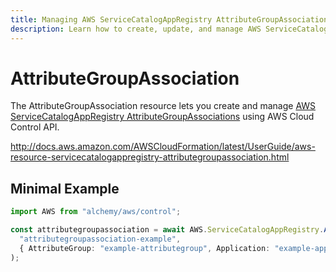 ```yaml
---
title: Managing AWS ServiceCatalogAppRegistry AttributeGroupAssociations with Alchemy
description: Learn how to create, update, and manage AWS ServiceCatalogAppRegistry AttributeGroupAssociations using Alchemy Cloud Control.
---
```


# AttributeGroupAssociation

The AttributeGroupAssociation resource lets you create and manage [AWS ServiceCatalogAppRegistry AttributeGroupAssociations](https://docs.aws.amazon.com/servicecatalogappregistry/latest/userguide/) using AWS Cloud Control API.

http://docs.aws.amazon.com/AWSCloudFormation/latest/UserGuide/aws-resource-servicecatalogappregistry-attributegroupassociation.html

## Minimal Example

```ts
import AWS from "alchemy/aws/control";

const attributegroupassociation = await AWS.ServiceCatalogAppRegistry.AttributeGroupAssociation(
  "attributegroupassociation-example",
  { AttributeGroup: "example-attributegroup", Application: "example-application" }
);
```

